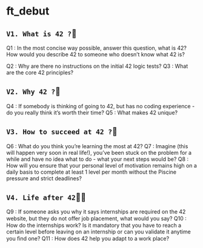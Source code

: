 # ft_debut
## `V1. What is 42 ?`🏰
Q1 : In the most concise way possible, answer this question, what is 42? How would you describe 42 to someone who doesn’t know what 42 is? 

Q2 : Why are there no instructions on the initial 42 logic tests?
Q3 : What are the core 42 principles?

## `V2. Why 42 ?`🌠
Q4 : If somebody is thinking of going to 42, but has no coding experience - do you really think it’s worth their time?
Q5 : What makes 42 unique?
## `V3. How to succeed at 42 ?`🔮
Q6 : What do you think you’re learning the most at 42?
Q7 : Imagine (this will happen very soon in real life!), you’ve been stuck on the problem for a while and have no idea what to do - what your next steps would be?
Q8 : How will you ensure that your personal level of motivation remains high on a daily basis to complete at least 1 level per month without the Piscine pressure and strict deadlines?
## `V4. Life after 42`🤽‍♀️
Q9 : If someone asks you why it says internships are required on the 42 website, but they do not oﬀer job placement, what would you say?
Q10 : How do the internships work? Is it mandatory that you have to reach a certain level before leaving on an internship or can you validate it anytime you ﬁnd one?
Q11 : How does 42 help you adapt to a work place?
